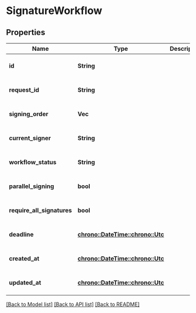 # SignatureWorkflow

## Properties
Name | Type | Description | Notes
------------ | ------------- | ------------- | -------------
**id** | **String** |  | [optional] [default to None]
**request_id** | **String** |  | [optional] [default to None]
**signing_order** | **Vec<String>** |  | [optional] [default to None]
**current_signer** | **String** |  | [optional] [default to None]
**workflow_status** | **String** |  | [optional] [default to None]
**parallel_signing** | **bool** |  | [optional] [default to None]
**require_all_signatures** | **bool** |  | [optional] [default to None]
**deadline** | [**chrono::DateTime::<chrono::Utc>**](DateTime.md) |  | [optional] [default to None]
**created_at** | [**chrono::DateTime::<chrono::Utc>**](DateTime.md) |  | [optional] [default to None]
**updated_at** | [**chrono::DateTime::<chrono::Utc>**](DateTime.md) |  | [optional] [default to None]

[[Back to Model list]](../README.md#documentation-for-models) [[Back to API list]](../README.md#documentation-for-api-endpoints) [[Back to README]](../README.md)


